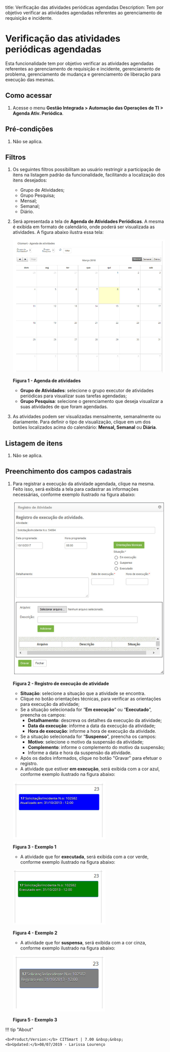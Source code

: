 title:  Verificação das atividades periódicas agendadas
Description: Tem por objetivo verificar as atividades agendadas referentes ao gerenciamento de requisição e incidente. 
# Verificação das atividades periódicas agendadas

Esta funcionalidade tem por objetivo verificar as atividades agendadas referentes ao gerenciamento de requisição e incidente, 
gerenciamento de problema, gerenciamento de mudança e gerenciamento de liberação para execução das mesmas.

Como acessar
--------------

1. Acesse o menu **Gestão Integrada > Automação das Operações de TI > Agenda Ativ. Periódica**.

Pré-condições
---------------

1. Não se aplica.

Filtros
----------

1. Os seguintes filtros possibilitam ao usuário restringir a participação de itens na listagem padrão da funcionalidade, facilitando a 
localização dos itens desejados:

    - Grupo de Atividades;
    - Grupo Pesquisa;
    - Mensal;
    - Semanal;
    - Diário.
    
2. Será apresentada a tela de **Agenda de Atividades Periódicas**. A mesma é exibida em formato de calendário, onde poderá ser
visualizada as atividades. A figura abaixo ilustra essa tela:

    ![Agenda](images/ativ-perio.img1.jpg)
    
    **Figura 1 - Agenda de atividades**
    
    - **Grupo de Atividades**: selecione o grupo executor de atividades periódicas para visualizar suas tarefas agendadas;
    - **Grupo Pesquisa**: selecione o gerenciamento que deseja visualizar a suas atividades de que foram agendadas.
    
3. As atividades podem ser visualizadas mensalmente, semanalmente ou diariamente. Para definir o tipo de visualização, clique em um 
dos botões localizados acima do calendário: **Mensal, Semanal** ou **Diária**.

Listagem de itens
--------------------

1. Não se aplica.

Preenchimento dos campos cadastrais
---------------------------------------

1. Para registrar a execução da atividade agendada, clique na mesma. Feito isso, será exibida a tela para cadastrar as informações
necessárias, conforme exemplo ilustrado na figura abaixo:

    ![Registro](images/ativ-perio.img2.jpg)
    
    **Figura 2 - Registro de execução de atividade**
    
    - **Situação**: selecione a situação que a atividade se encontra.
    - Clique no botão orientações técnicas, para verificar as orientações para execução da atividade;
    - Se a situação selecionada for “**Em execução**” ou “**Executado**”, preencha os campos:
        - **Detalhamento**: descreva os detalhes da execução da atividade;
        - **Data da execução**: informe a data da execução da atividade;
        - **Hora de execução**: informe a hora de execução da atividade.
    - Se a situação selecionada for “**Suspenso**”, preencha os campos:
        - **Motivo**: selecione o motivo da suspensão da atividade;
        - **Complemento**: informe o complemento do motivo da suspensão;
        - Informe a data e hora da suspensão da atividade.
    - Após os dados informados, clique no botão "Gravar" para efetuar o registro.
    - A atividade que estiver **em execução**, será exibida com a cor azul, conforme exemplo ilustrado na figura abaixo:
    
    ![Exemplo](images/ativ-perio.img3.jpg)
    
    **Figura 3 - Exemplo 1**
    
    - A atividade que for **executada**, será exibida com a cor verde, conforme exemplo ilustrado na figura abaixo:
    
    ![Exemplo](images/ativ-perio.img4.jpg)
    
    **Figura 4 - Exemplo 2**
    
    - A atividade que for **suspensa**, será exibida com a cor cinza, conforme exemplo ilustrado na figura abaixo:
    
    ![Exemplo](images/ativ-perio.img5.jpg)
    
    **Figura 5 - Exemplo 3**
    
!!! tip "About"

    <b>Product/Version:</b> CITSmart | 7.00 &nbsp;&nbsp;
    <b>Updated:</b>08/07/2019 - Larissa Lourenço
